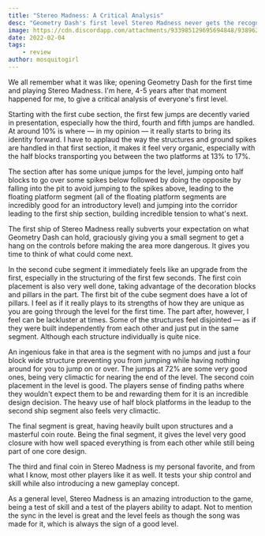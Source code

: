 ```yaml
---
title: "Stereo Madness: A Critical Analysis"
desc: "Geometry Dash's first level Stereo Madness never gets the recognition for creativity it deserves. I want to fill that void."
image: https://cdn.discordapp.com/attachments/933985129695694848/938962449313456228/unknown.png
date: 2022-02-04
tags:
    - review
author: mosquitogirl
---
```


We all remember what it was like; opening Geometry Dash for the first time and playing Stereo Madness. I'm here, 4-5 years after that moment happened for me, to give a critical analysis of everyone's first level.

Starting with the first cube section, the first few jumps are decently varied in presentation, especially how the third, fourth and fifth jumps are handled.
At around 10% is where — in my opinion — it really starts to bring its identity forward. I have to applaud the way the structures and ground spikes are handled in that first section, it makes it feel very organic, especially with the half blocks transporting you between the two platforms at 13% to 17%.

The section after has some unique jumps for the level, jumping onto half blocks to go over some spikes below followed by doing the opposite by falling into the pit to avoid jumping to the spikes above, leading to the floating platform segment (all of the floating platform segments are incredibly good for an introductory level) and jumping into the corridor leading to the first ship section, building incredible tension to what's next.

The first ship of Stereo Madness really subverts your expectation on what Geometry Dash can hold, graciously giving you a small segment to get a hang on the controls before making the area more dangerous. It gives you time to think of what could come next.

In the second cube segment it immediately feels like an upgrade from the first, especially in the structuring of the first few seconds. The first coin placement is also very well done, taking advantage of the decoration blocks and pillars in the part. The first bit of the cube segment does have a lot of pillars. I feel as if it really plays to its strengths of how they are unique as you are going through the level for the first time. The part after, however, I feel can be lackluster at times. Some of the structures feel disjointed — as if they were built independently from each other and just put in the same segment. Although each structure individually is quite nice.

An ingenious fake in that area is the segment with no jumps and just a four block wide structure preventing you from jumping while having nothing around for you to jump on or over. The jumps at 72% are some very good ones, being very climactic for nearing the end of the level. The second coin placement in the level is good. The players sense of finding paths where they wouldn't expect them to be and rewarding them for it is an incredible design decision. The heavy use of half block platforms in the leadup to the second ship segment also feels very climactic.

The final segment is great, having heavily built upon structures and a masterful coin route. Being the final segment, it gives the level very good closure with how well spaced everything is from each other while still being part of one core design.

The third and final coin in Stereo Madness is my personal favorite, and from what I know, most other players like it as well. It tests your ship control and skill while also introducing a new gameplay concept.

As a general level, Stereo Madness is an amazing introduction to the game, being a test of skill and a test of the players ability to adapt. Not to mention the sync in the level is great and the level feels as though the song was made for it, which is always the sign of a good level.